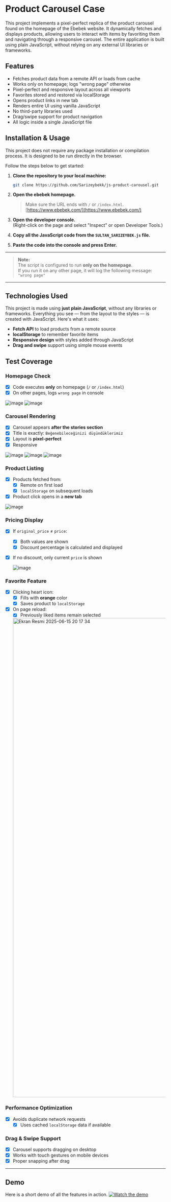 # Product Carousel Case
This project implements a pixel-perfect replica of the product carousel found on the homepage of the Ebebek website. 
It dynamically fetches and displays products, allowing users to interact with items by favoriting them and navigating through a responsive carousel.
The entire application is built using plain JavaScript, without relying on any external UI libraries or frameworks.

## Features
- Fetches product data from a remote API or loads from cache
- Works only on homepage; logs "wrong page" otherwise
- Pixel-perfect and responsive layout across all viewports
- Favorites stored and restored via localStorage
- Opens product links in new tab
- Renders entire UI using vanilla JavaScript
- No third-party libraries used
- Drag/swipe support for product navigation
- All logic inside a single JavaScript file

## Installation & Usage

This project does not require any package installation or compilation process. It is designed to be run directly in the browser.

Follow the steps below to get started:

1. **Clone the repository to your local machine:**

   ```bash
   git clone https://github.com/Sarizeybekk/js-product-carousel.git
   
1. **Open the ebebek homepage.**  
   > Make sure the URL ends with `/` or `/index.html`.  
   > [https://www.ebebek.com/](https://www.ebebek.com/)

2. **Open the developer console.**  
   (Right-click on the page and select "Inspect" or open Developer Tools.)

3. **Copy all the JavaScript code from the `SULTAN_SARIZEYBEK.js` file.**

4. **Paste the code into the console and press Enter.**

---
>  **Note:**  
> The script is configured to run **only on the homepage**.  
> If you run it on any other page, it will log the following message:
> `"wrong page"`
---
## Technologies Used
This project is made using **just plain JavaScript**, without any libraries or frameworks.
Everything you see — from the layout to the styles — is created with JavaScript.
Here's what it uses:
- **Fetch API** to load products from a remote source  
- **localStorage** to remember favorite items  
- **Responsive design** with styles added through JavaScript  
- **Drag and swipe** support using simple mouse events

##  Test Coverage
###  Homepage Check
- [x] Code executes **only** on homepage (`/` or `/index.html`)
- [x] On other pages, logs `wrong page` in console

![image](https://github.com/user-attachments/assets/32a347a8-9252-4aa8-8492-d6b0e3859f6c)
![image](https://github.com/user-attachments/assets/ea5ff404-2dd4-434d-a14c-34fa4653aeab)

###  Carousel Rendering
- [x] Carousel appears **after the stories section**
- [x] Title is exactly: `Beğenebileceğinizi düşündüklerimiz`
- [x] Layout is **pixel-perfect**
- [x] Responsive

![image](https://github.com/user-attachments/assets/2064432d-8e23-455b-b5b6-0c22d55a296b)
![image](https://github.com/user-attachments/assets/4aee8eb5-cbe5-451a-a234-95b2c412c826)
![image](https://github.com/user-attachments/assets/1c166d15-e3e6-4186-8a11-ad86f36758e9)

###  Product Listing
- [x] Products fetched from:
  - [x] Remote on first load
  - [x] `localStorage` on subsequent loads
- [x] Product click opens in a **new tab**

![image](https://github.com/user-attachments/assets/6483bf4e-778f-4e85-a09d-1001671a66a6)


###  Pricing Display
- [x] If `original_price` ≠ `price`:
  - [x] Both values are shown
  - [x] Discount percentage is calculated and displayed
- [x] If no discount, only current `price` is shown

   ![image](https://github.com/user-attachments/assets/62f150fc-3c5d-49d8-ad8a-c539e0c39354)


###  Favorite Feature
- [x] Clicking heart icon:
  - [x] Fills with **orange** color
  - [x] Saves product to `localStorage`
- [x] On page reload:
  - [x] Previously liked items remain selected

  <img width="1501" alt="Ekran Resmi 2025-06-15 20 17 34" src="https://github.com/user-attachments/assets/dde5d281-64ae-4cca-b850-80406fdc4a94" />

###  Performance Optimization
- [x] Avoids duplicate network requests
  - [x] Uses cached `localStorage` data if available

###  Drag & Swipe Support
- [x] Carousel supports dragging on desktop
- [x] Works with touch gestures on mobile devices
- [x] Proper snapping after drag
---
## Demo
Here is a short demo of all the features in action.
[![Watch the demo](https://img.youtube.com/vi/-F577isXZMo/0.jpg)](https://youtu.be/-F577isXZMo)

